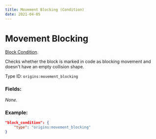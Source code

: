 ```yaml
---
title: Movement Blocking (Condition)
date: 2021-04-05
---
```

# Movement Blocking

[Block Condition](../block_conditions.md).

Checks whether the block is marked in code as blocking movement and doesn't have an empty collision shape.

Type ID: `origins:movement_blocking`

### Fields:

_None._

### Example:
```json
"block_condition": {
    "type": "origins:movement_blocking"
}
```